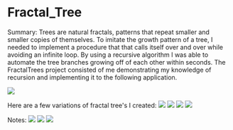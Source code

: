 # Fractal_Tree

Summary: Trees are natural fractals, patterns that repeat smaller and smaller copies of themselves. To imitate the growth pattern of a tree, I needed to implement a procedure that that calls itself over and over while avoiding an infinite loop. By using a recursive algorithm I was able to automate the tree branches growing off of each other within seconds. The FractalTrees project consisted of me demonstrating my knowledge of recursion and implementing it to the following application.

![](Tree_Video.gif)

Here are a few variations of fractal tree's I created: 
![](images/spring.png)
![](images/summer.png)
![](images/fall.png)
![](images/winter.png)

Notes:
![](images/note-1.png)
![](images/note-2.png)
![](images/note-3.png)

